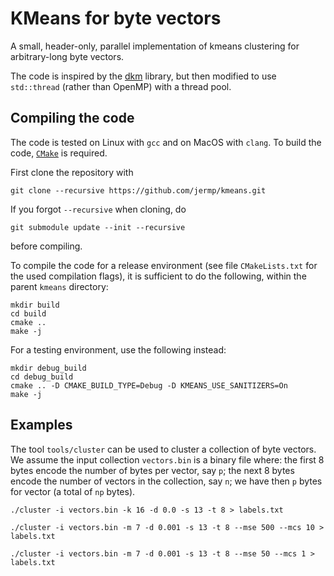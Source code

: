# KMeans for byte vectors

A small, header-only, parallel implementation of kmeans clustering for arbitrary-long byte vectors.

The code is inspired by the [dkm](https://github.com/genbattle/dkm) library, but then
modified to use `std::thread` (rather than OpenMP) with a thread pool.


Compiling the code
------------------

The code is tested on Linux with `gcc` and on MacOS with `clang`.
To build the code, [`CMake`](https://cmake.org/) is required.

First clone the repository with

    git clone --recursive https://github.com/jermp/kmeans.git

If you forgot `--recursive` when cloning, do

    git submodule update --init --recursive

before compiling.

To compile the code for a release environment (see file `CMakeLists.txt` for the used compilation flags), it is sufficient to do the following, within the parent `kmeans` directory:

    mkdir build
    cd build
    cmake ..
    make -j

For a testing environment, use the following instead:

    mkdir debug_build
    cd debug_build
    cmake .. -D CMAKE_BUILD_TYPE=Debug -D KMEANS_USE_SANITIZERS=On
    make -j


Examples
--------

The tool `tools/cluster` can be used to cluster a collection of byte vectors.
We assume the input collection `vectors.bin` is a binary file where: the
first 8 bytes encode the number of bytes per vector, say `p`; the next 8 bytes encode the number
of vectors in the collection, say `n`; we have then `p` bytes for vector (a total of `np` bytes).

	./cluster -i vectors.bin -k 16 -d 0.0 -s 13 -t 8 > labels.txt

    ./cluster -i vectors.bin -m 7 -d 0.001 -s 13 -t 8 --mse 500 --mcs 10 > labels.txt

    ./cluster -i vectors.bin -m 7 -d 0.001 -s 13 -t 8 --mse 50 --mcs 1 > labels.txt
